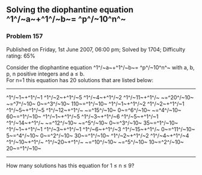 Solving the diophantine equation ^1^/~a~+^1^/~b~= ^p^/~10^n^~
-------------------------------------------------------------

### Problem 157

Published on Friday, 1st June 2007, 06:00 pm; Solved by 1704; Difficulty
rating: 65%

Consider the diophantine equation ^1^/~a~+^1^/~b~= ^p^/~10^n^~ with a,
b, p, n positive integers and a ≤ b.\
 For n=1 this equation has 20 solutions that are listed below:

  -------------- -------------- -------------- -------------- --------------
  ^1^/~1~+^1^/~1 ^1^/~2~+^1^/~5 ^1^/~4~+^1^/~2 ^1^/~11~+^1^/~
  ~=^20^/~10~    ~=^7^/~10~     0~=^3^/~10~    110~=^1^/~10~
  ^1^/~1~+^1^/~2 ^1^/~2~+^1^/~1 ^1^/~5~+^1^/~5 ^1^/~12~+^1^/~
  ~=^15^/~10~    0~=^6^/~10~    ~=^4^/~10~     60~=^1^/~10~
  ^1^/~1~+^1^/~5 ^1^/~3~+^1^/~6 ^1^/~5~+^1^/~1 ^1^/~14~+^1^/~
  ~=^12^/~10~    ~=^5^/~10~     0~=^3^/~10~    35~=^1^/~10~
  ^1^/~1~+^1^/~1 ^1^/~3~+^1^/~1 ^1^/~6~+^1^/~3 ^1^/~15~+^1^/~
  0~=^11^/~10~   5~=^4^/~10~    0~=^2^/~10~    30~=^1^/~10~
  ^1^/~2~+^1^/~2 ^1^/~4~+^1^/~4 ^1^/~10~+^1^/~ ^1^/~20~+^1^/~
  ~=^10^/~10~    ~=^5^/~10~     10~=^2^/~10~   20~=^1^/~10~
  -------------- -------------- -------------- -------------- --------------

How many solutions has this equation for 1 ≤ n ≤ 9?
